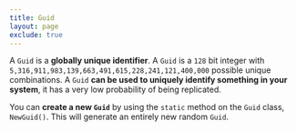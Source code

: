 ```yaml
---
title: Guid
layout: page
exclude: true
---
```


A `Guid` is a **globally unique identifier**. A `Guid` is a `128` bit integer with `5,316,911,983,139,663,491,615,228,241,121,400,000` possible unique combinations. A `Guid` **can be used to uniquely identify something in your system**, it has a very low probability of being replicated.

You can **create a new `Guid`** by using the `static` method on the `Guid` class, `NewGuid()`. This will generate an entirely new random `Guid`.
<!--stackedit_data:
eyJoaXN0b3J5IjpbMTE2NTQ0MzgyNCwxOTgyMjYyMjIzXX0=
-->